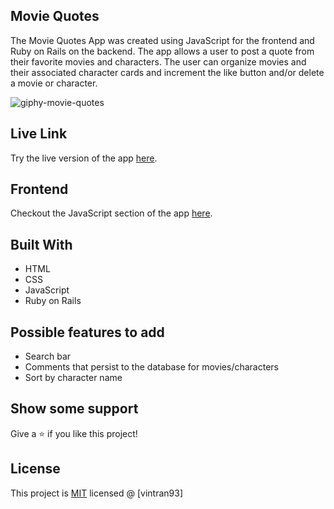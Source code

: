## Movie Quotes
The Movie Quotes App was created using JavaScript for the frontend and Ruby on Rails on the backend. The app allows a user to post a quote from their favorite movies and characters. The user can organize movies and their associated character cards and increment the like button and/or delete a movie or character.

![giphy-movie-quotes](https://user-images.githubusercontent.com/78582898/188034763-34a7dcda-331e-4734-b8cb-127842231839.gif)

## Live Link

Try the live version of the app [here](https://vintran93.github.io/movie-quotes-client/).

## Frontend

Checkout the JavaScript section of the app [here](https://github.com/vintran93/movie-quotes-client).

## Built With

* HTML
* CSS
* JavaScript
* Ruby on Rails

## Possible features to add

* Search bar
* Comments that persist to the database for movies/characters
* Sort by character name 

## Show some support

Give a ⭐️ if you like this project!

## License

This project is [MIT](https://opensource.org/licenses/MIT) licensed @ [vintran93]
